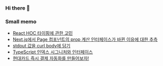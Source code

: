 ### Hi there 👋

<!--
**zprime0920/zprime0920** is a ✨ _special_ ✨ repository because its `README.md` (this file) appears on your GitHub profile.

Here are some ideas to get you started:

- 🔭 I’m currently working on ...
- 🌱 I’m currently learning ...
- 👯 I’m looking to collaborate on ...
- 🤔 I’m looking for help with ...
- 💬 Ask me about ...
- 📫 How to reach me: ...
- 😄 Pronouns: ...
- ⚡ Fun fact: ...
-->
### Small memo
- [React HOC 타이핑에 관한 고민](http://bit.ly/react-hoc-story) 
- [Next.js에서 Page 컴포넌트의 prop 계산 인터페이스가 바뀐 이유에 대한 추측](https://bit.ly/2Fa2876)
- [stdout 값을 curl body에 담기](https://bit.ly/3izZk0v)
- [TypeScript 인덱스 시그니처와 인터페이스](https://bit.ly/2GkhVAR)
- [현대카드 즉시 결제 자동화를 만들어보자!](https://bit.ly/36GBspP)
